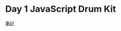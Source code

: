# Day 1 JavaScript Drum Kit

[筆記](https://paper.dropbox.com/doc/JavaScript30-Day-1-JavaScript-Drum-Kit--AnLfRCbZp6UCry_fHgPae7pOAg-Bq63CyCjgn3ASBKcntsPp)